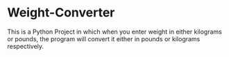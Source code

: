 # Weight-Converter

This is a Python Project in which when you enter weight in either kilograms or pounds, the program will convert it either in pounds or kilograms respectively.

